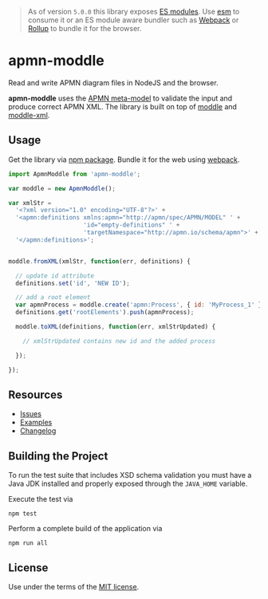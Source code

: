 > As of version `5.0.0` this library exposes [ES modules](http://exploringjs.com/es6/ch_modules.html#sec_basics-of-es6-modules). Use [esm](https://github.com/standard-things/esm) to consume it or an ES module aware bundler such as [Webpack](https://webpack.js.org) or [Rollup](https://rollupjs.org) to bundle it for the browser.


# apmn-moddle

Read and write APMN diagram files in NodeJS and the browser.

__apmn-moddle__ uses the [APMN meta-model](http://apmn.io/spec/APMN/) to validate the input and produce correct APMN XML. The library is built on top of [moddle](https://github.com/bpmn-io/moddle) and [moddle-xml](https://github.com/bpmn-io/moddle-xml).


## Usage

Get the library via [npm package](https://www.npmjs.org/package/apmn-moddle). Bundle it for the web using [webpack](https://webpack.github.io).

```javascript
import ApmnModdle from 'apmn-moddle';

var moddle = new ApmnModdle();

var xmlStr =
  '<?xml version="1.0" encoding="UTF-8"?>' +
  '<apmn:definitions xmlns:apmn="http://apmn/spec/APMN/MODEL" ' +
                     'id="empty-definitions" ' +
                     'targetNamespace="http://apmn.io/schema/apmn">' +
  '</apmn:definitions>';


moddle.fromXML(xmlStr, function(err, definitions) {

  // update id attribute
  definitions.set('id', 'NEW ID');

  // add a root element
  var apmnProcess = moddle.create('apmn:Process', { id: 'MyProcess_1' });
  definitions.get('rootElements').push(apmnProcess);

  moddle.toXML(definitions, function(err, xmlStrUpdated) {

    // xmlStrUpdated contains new id and the added process

  });

});
```


## Resources

* [Issues](https://github.com/apmn-io/apmn-moddle/issues)
* [Examples](https://github.com/apmn-io/apmn-moddle/tree/master/test/spec/xml)
* [Changelog](./CHANGELOG.md)


## Building the Project

To run the test suite that includes XSD schema validation you must have a Java JDK installed and properly exposed through the `JAVA_HOME` variable.

Execute the test via

```
npm test
```

Perform a complete build of the application via

```
npm run all
```


## License

Use under the terms of the [MIT license](http://opensource.org/licenses/MIT).
